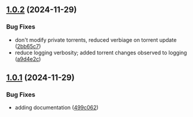 ## [1.0.2](https://github.com/telnetdoogie/transmission-trackers/compare/v1.0.1...v1.0.2) (2024-11-29)


### Bug Fixes

* don't modify private torrents, reduced verbiage on torrent update ([2bb65c7](https://github.com/telnetdoogie/transmission-trackers/commit/2bb65c7ce63fc4d6d17bcd578552552d533d289e))
* reduce logging verbosity; added torrent changes observed to logging ([a9d4e2c](https://github.com/telnetdoogie/transmission-trackers/commit/a9d4e2c52feb3a2453abb3b30509491399ed9bb7))



## [1.0.1](https://github.com/telnetdoogie/transmission-trackers/compare/499c0629d751678d1c24aa341e1c56c94bbf3047...v1.0.1) (2024-11-29)


### Bug Fixes

* adding documentation ([499c062](https://github.com/telnetdoogie/transmission-trackers/commit/499c0629d751678d1c24aa341e1c56c94bbf3047))



